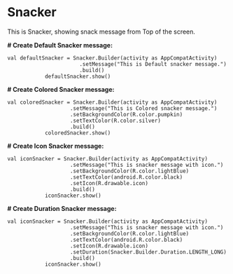 # Snacker
This is Snacker, showing snack message from Top of the screen. 



**# Create Default Snacker message:**
```
val defaultSnacker = Snacker.Builder(activity as AppCompatActivity)
                       .setMessage("This is Default snacker message.")
                       .build()
            defaultSnacker.show()
```
**# Create Colored Snacker message:**
```
val coloredSnacker = Snacker.Builder(activity as AppCompatActivity)
                    .setMessage("This is Colored snacker message.")
                    .setBackgroundColor(R.color.pumpkin)
                    .setTextColor(R.color.silver)
                    .build()
            coloredSnacker.show()
```
**# Create Icon Snacker message:**
```
val iconSnacker = Snacker.Builder(activity as AppCompatActivity)
                    .setMessage("This is snacker message with icon.")
                    .setBackgroundColor(R.color.lightBlue)
                    .setTextColor(android.R.color.black)
                    .setIcon(R.drawable.icon)
                    .build()
            iconSnacker.show()
```
**# Create Duration Snacker message:**
```
val iconSnacker = Snacker.Builder(activity as AppCompatActivity)
                    .setMessage("This is snacker message with icon.")
                    .setBackgroundColor(R.color.lightBlue)
                    .setTextColor(android.R.color.black)
                    .setIcon(R.drawable.icon)
                    .setDuration(Snacker.Builder.Duration.LENGTH_LONG)
                    .build()
            iconSnacker.show()
```
